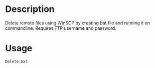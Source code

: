# Description
Delete remote files using WinSCP by creating bat file and running it on commandline. Requires FTP username and password.

# Usage
```bash
Delete.bat
```
